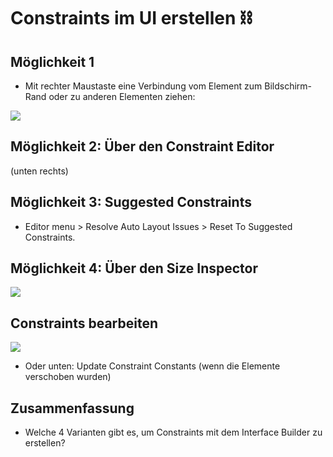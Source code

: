# Constraints im UI erstellen ⛓️

## Möglichkeit 1

- Mit rechter Maustaste eine Verbindung vom Element zum Bildschirm-Rand oder zu anderen Elementen ziehen:

![][image-1]

## Möglichkeit 2: Über den Constraint Editor

(unten rechts)

## Möglichkeit 3: Suggested Constraints

- Editor menu \> Resolve Auto Layout Issues \> Reset To Suggested Constraints.

## Möglichkeit 4: Über den Size Inspector

![][image-2]

## Constraints bearbeiten

![][image-3]

- Oder unten: Update Constraint Constants (wenn die Elemente verschoben wurden)


## Zusammenfassung
- Welche 4 Varianten gibt es, um Constraints mit dem Interface Builder zu erstellen?

[image-1]:	assets/a27d24_da482e2b8bae4afeaffb2344caf3ff96~mv2.png
[image-2]:	assets/2-1.png
[image-3]:	assets/4c99cb_cdb47aae3a644a5ea977cbe1356fc7a2~mv2.png